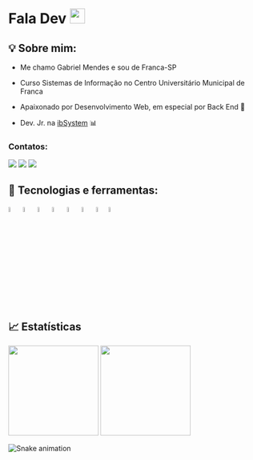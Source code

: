 # Fala Dev <img src="https://camo.githubusercontent.com/e8e7b06ecf583bc040eb60e44eb5b8e0ecc5421320a92929ce21522dbc34c891/68747470733a2f2f6d656469612e67697068792e636f6d2f6d656469612f6876524a434c467a6361737252346961377a2f67697068792e676966" width="30px" data-canonical-src="https://media.giphy.com/media/hvRJCLFzcasrR4ia7z/giphy.gif" style="max-width: 100%;">

<!--- <img align="center" dir="auto" src="https://c.tenor.com/3bTxZ4HdrysAAAAC/pixels-neon.gif" alt="mario coding" data-canonical-src="https://i.imgur.com/1ZvVkDc.gif" style="max-width: 100%;"> -->



## :bulb: Sobre mim:

- Me chamo Gabriel Mendes e sou de Franca-SP

- Curso Sistemas de Informação no Centro Universitário Municipal de Franca

- Apaixonado por Desenvolvimento Web, em especial por Back End :purple_heart:

- Dev. Jr. na <a target="_blank" href="https://ibsystem.com.br/site_ibsystem/" >ibSystem</a> :bar_chart:

### Contatos:

<div>
<a href="https://instagram.com/gabriel_mendes0107" target="_blank"><img src="https://img.shields.io/badge/-Instagram-%23E4405F?style=for-the-badge&logo=instagram&logoColor=white" target="_blank"></a>
<a href = "mailto:contato@gmendescamargodebarros@gmail.com"><img src="https://img.shields.io/badge/Gmail-D14836?style=for-the-badge&logo=gmail&logoColor=white" target="_blank"></a>
<a href="https://www.linkedin.com/in/gabrielmendescb" target="_blank"><img src="https://img.shields.io/badge/-LinkedIn-%230077B5?style=for-the-badge&logo=linkedin&logoColor=white" target="_blank"></a>   
</div>

## :crystal_ball: Tecnologias e ferramentas:
<img width="5%" src="https://cdn.jsdelivr.net/gh/devicons/devicon/icons/git/git-original.svg" />     <img width="5%" src="https://cdn.jsdelivr.net/gh/devicons/devicon/icons/javascript/javascript-original.svg" />    <img width="5%" src="https://cdn.jsdelivr.net/gh/devicons/devicon/icons/nodejs/nodejs-plain.svg" /> <img width="5%"  src="https://cdn.jsdelivr.net/gh/devicons/devicon/icons/php/php-plain.svg" /> <img width="5%" src="https://cdn.jsdelivr.net/gh/devicons/devicon/icons/laravel/laravel-plain.svg" />    <img width="5%" src="https://cdn.jsdelivr.net/gh/devicons/devicon/icons/mysql/mysql-original.svg" /> <img width="5%" src="https://cdn.jsdelivr.net/gh/devicons/devicon/icons/postgresql/postgresql-plain.svg" /><img width="5%" src="https://cdn.jsdelivr.net/gh/devicons/devicon/icons/heroku/heroku-plain.svg" />



## :chart_with_upwards_trend: Estatísticas
<div>
  <img height="180em" src="https://github-readme-stats.vercel.app/api?username=mendes-gmcb&show_icons=true&theme=tokyonight&include_all_commits=true&count_private=true"/>
  <img height="180em" src="https://github-readme-stats.vercel.app/api/top-langs/?username=mendes-gmcb&layout=compact&langs_count=7&theme=tokyonight"/>
</div>

![Snake animation](https://github.com/mendes-gmcb/mendes-gmcb/blob/output/github-contribution-grid-snake.svg)
 
  
  <!--
**mendes-gmcb/mendes-gmcb** is a ✨ _special_ ✨ repository because its `README.md` (this file) appears on your GitHub profile.

Here are some ideas to get you started:

- 🔭 I’m currently working on ...
- 🌱 I’m currently learning ...
- 👯 I’m looking to collaborate on ...
- 🤔 I’m looking for help with ...
- 💬 Ask me about ...
- 📫 How to reach me: ...
- 😄 Pronouns: ...
- ⚡ Fun fact: ...
-->
